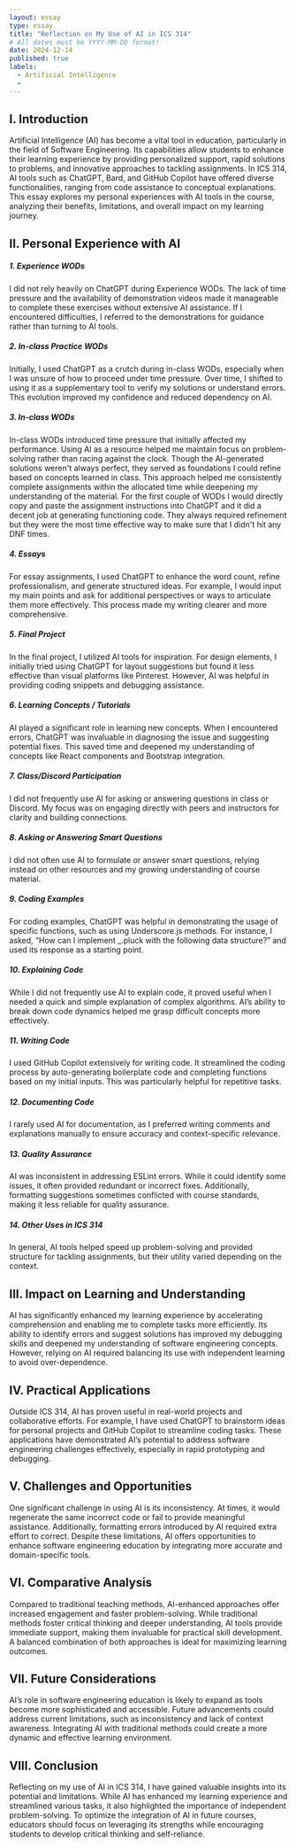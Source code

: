 ```yaml
---
layout: essay
type: essay
title: "Reflection on My Use of AI in ICS 314"
# All dates must be YYYY-MM-DD format!
date: 2024-12-14
published: true
labels:
  - Artificial Intelligence
  - 
---
```

## I. Introduction

Artificial Intelligence (AI) has become a vital tool in education, particularly in the field of Software Engineering. Its capabilities allow students to enhance their learning experience by providing personalized support, rapid solutions to problems, and innovative approaches to tackling assignments. In ICS 314, AI tools such as ChatGPT, Bard, and GitHub Copilot have offered diverse functionalities, ranging from code assistance to conceptual explanations. This essay explores my personal experiences with AI tools in the course, analyzing their benefits, limitations, and overall impact on my learning journey.
<br>

## II. Personal Experience with AI

##### 1. Experience WODs
I did not rely heavily on ChatGPT during Experience WODs. The lack of time pressure and the availability of demonstration videos made it manageable to complete these exercises without extensive AI assistance. If I encountered difficulties, I referred to the demonstrations for guidance rather than turning to AI tools.

##### 2. In-class Practice WODs
Initially, I used ChatGPT as a crutch during in-class WODs, especially when I was unsure of how to proceed under time pressure. Over time, I shifted to using it as a supplementary tool to verify my solutions or understand errors. This evolution improved my confidence and reduced dependency on AI.

##### 3. In-class WODs
In-class WODs introduced time pressure that initially affected my performance. Using AI as a resource helped me maintain focus on problem-solving rather than racing against the clock. Though the AI-generated solutions weren't always perfect, they served as foundations I could refine based on concepts learned in class. This approach helped me consistently complete assignments within the allocated time while deepening my understanding of the material. For the first couple of WODs I would directly copy and paste the assignment instructions into ChatGPT and it did a decent job at generating functioning code. They always required refinement but they were the most time effective way to make sure that I didn't hit any DNF times.

##### 4. Essays
For essay assignments, I used ChatGPT to enhance the word count, refine professionalism, and generate structured ideas. For example, I would input my main points and ask for additional perspectives or ways to articulate them more effectively. This process made my writing clearer and more comprehensive.

##### 5. Final Project
In the final project, I utilized AI tools for inspiration. For design elements, I initially tried using ChatGPT for layout suggestions but found it less effective than visual platforms like Pinterest. However, AI was helpful in providing coding snippets and debugging assistance.

##### 6. Learning Concepts / Tutorials
AI played a significant role in learning new concepts. When I encountered errors, ChatGPT was invaluable in diagnosing the issue and suggesting potential fixes. This saved time and deepened my understanding of concepts like React components and Bootstrap integration.

##### 7. Class/Discord Participation
I did not frequently use AI for asking or answering questions in class or Discord. My focus was on engaging directly with peers and instructors for clarity and building connections.

##### 8. Asking or Answering Smart Questions
I did not often use AI to formulate or answer smart questions, relying instead on other resources and my growing understanding of course material.

##### 9. Coding Examples
For coding examples, ChatGPT was helpful in demonstrating the usage of specific functions, such as using Underscore.js methods. For instance, I asked, “How can I implement _.pluck with the following data structure?” and used its response as a starting point.

##### 10. Explaining Code
While I did not frequently use AI to explain code, it proved useful when I needed a quick and simple explanation of complex algorithms. AI’s ability to break down code dynamics helped me grasp difficult concepts more effectively.

##### 11. Writing Code
I used GitHub Copilot extensively for writing code. It streamlined the coding process by auto-generating boilerplate code and completing functions based on my initial inputs. This was particularly helpful for repetitive tasks.

##### 12. Documenting Code
I rarely used AI for documentation, as I preferred writing comments and explanations manually to ensure accuracy and context-specific relevance.

##### 13. Quality Assurance
AI was inconsistent in addressing ESLint errors. While it could identify some issues, it often provided redundant or incorrect fixes. Additionally, formatting suggestions sometimes conflicted with course standards, making it less reliable for quality assurance.

##### 14. Other Uses in ICS 314
In general, AI tools helped speed up problem-solving and provided structure for tackling assignments, but their utility varied depending on the context.

## III. Impact on Learning and Understanding
AI has significantly enhanced my learning experience by accelerating comprehension and enabling me to complete tasks more efficiently. Its ability to identify errors and suggest solutions has improved my debugging skills and deepened my understanding of software engineering concepts. However, relying on AI required balancing its use with independent learning to avoid over-dependence.
<br>

## IV. Practical Applications
Outside ICS 314, AI has proven useful in real-world projects and collaborative efforts. For example, I have used ChatGPT to brainstorm ideas for personal projects and GitHub Copilot to streamline coding tasks. These applications have demonstrated AI’s potential to address software engineering challenges effectively, especially in rapid prototyping and debugging.
<br>

## V. Challenges and Opportunities
One significant challenge in using AI is its inconsistency. At times, it would regenerate the same incorrect code or fail to provide meaningful assistance. Additionally, formatting errors introduced by AI required extra effort to correct. Despite these limitations, AI offers opportunities to enhance software engineering education by integrating more accurate and domain-specific tools.
<br>

## VI. Comparative Analysis
Compared to traditional teaching methods, AI-enhanced approaches offer increased engagement and faster problem-solving. While traditional methods foster critical thinking and deeper understanding, AI tools provide immediate support, making them invaluable for practical skill development. A balanced combination of both approaches is ideal for maximizing learning outcomes.
<br>

## VII. Future Considerations
AI’s role in software engineering education is likely to expand as tools become more sophisticated and accessible. Future advancements could address current limitations, such as inconsistency and lack of context awareness. Integrating AI with traditional methods could create a more dynamic and effective learning environment.
<br>

## VIII. Conclusion
Reflecting on my use of AI in ICS 314, I have gained valuable insights into its potential and limitations. While AI has enhanced my learning experience and streamlined various tasks, it also highlighted the importance of independent problem-solving. To optimize the integration of AI in future courses, educators should focus on leveraging its strengths while encouraging students to develop critical thinking and self-reliance.
